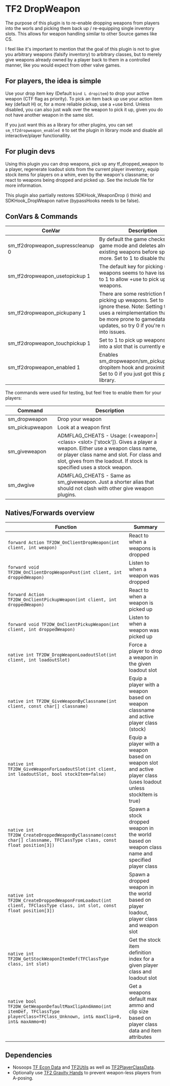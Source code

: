 # TF2 DropWeapon

The purpose of this plugin is to re-enable dropping weapons from players into the worls and picking them back up / re-equipping single inventory slots.
This allows for weapon handling similar to other Source games like CS.

I feel like it's important to mention that the goal of this plugin is not to give you arbitrary weapons (falsify inventory) to arbitrary classes,
but to merely give weapons already owned by a player back to them in a controlled manner, like you would expect from other valve games.

## For players, the idea is simple

Use your drop item key (Default `bind L dropitem`) to drop your active weapon (CTF flag as priority). To pick an item back up
use your action item key (default H) or, for a more reliable pickup, use a +use bind. Unless disabled, you can also just walk over the weapon to pick it up,
given you do not have another weapon in the same slot.

If you just want this as a library for other plugins, you can set `sm_tf2dropweapon_enabled 0` to set the plugin in library mode and disable all interactive/player functionallity.

## For plugin devs

Using this plugin you can drop weapons, pick up any tf_dropped_weapon to a player, regenerate loadout slots from the current player inventory, equip stock items
for players on a whim, even by the weapon's classname; or react to weapons being dropped and picked up. See the include file for more information.

This plugin also partially restores SDKHook_WeaponDrop (i think) and SDKHook_DropWeapon native (bypassHooks needs to be false).

## ConVars & Commands

| ConVar   | Description   |
|-----|-----|
| sm_tf2dropweapon_supresscleanup 0 | By default the game checks the game mode and deletes already existing weapons before spawning more. Set to 1 to disable that check. |
| sm_tf2dropweapon_usetopickup 1 | The default key for picking up weapons seems to have issues. Set to 1 to allow +use to pick up weapons. |
| sm_tf2dropweapon_pickupany 1 | There are some restriction for picking up weapons. Set to 1 to ignore these. Note: Setting to one uses a reimplementation that might be more prone to gamedata updates, so try 0 if you're running into issues. |
| sm_tf2dropweapon_touchpickup 1 | Set to 1 to pick up weapons, that fit into a slot that is currently empty. |
| sm_tf2dropweapon_enabled 1 | Enables sm_dropweapon/sm_pickupweapon, dropitem hook and proximity pickup. Set to 0 if you just got this plugin as library. |

The commands were used for testing, but feel free to enable them for your players:

| Command   | Description   |
|-----|-----|
| sm_dropweapon | Drop your weapon |
| sm_pickupweapon | Look at a weapon first |
| sm_giveweapon | ADMFLAG_CHEATS - Usage: (\<weapon>\|\<class> \<slot> ['stock']). Gives a player a weapon. Either use a weapon class name, or player class name and slot. For class and slot, gives from the loadout. If stock is specified uses a stock weapon. |
| sm_dwgive | ADMFLAG_CHEATS - Same as sm_giveweapon. Just a shorter alias that should not clash with other give weapon plugins. |

## Natives/Forwards overview

| Function  | Summary  |
|-----|-----|
| `forward Action TF2DW_OnClientDropWeapon(int client, int weapon)` | React to when a weapons is dropped |
| `forward void TF2DW_OnClientDropWeaponPost(int client, int droppedWeapon)` | Listen to when a weapon was dropped |
| `forward Action TF2DW_OnClientPickupWeapon(int client, int droppedWeapon)` | React to when a weapon is picked up |
| `forward void TF2DW_OnClientPickupWeapon(int client, int droppedWeapon)` | Listen to when a weapon was picked up |
| `native int TF2DW_DropWeaponLoadoutSlot(int client, int loadoutSlot)` | Force a player to drop a weapon in the given loadout slot |
| `native int TF2DW_GiveWeaponByClassname(int client, const char[] classname)` | Equip a player with a weapon based on weapon classname and active player class (stock) |
| `native int TF2DW_GiveWeaponForLoadoutSlot(int client, int loadoutSlot, bool stockItem=false)` | Equip a player with a weapon based on weapon slot and active player class (uses loadout unless stockItem is true) |
| `native int TF2DW_CreateDroppedWeaponByClassname(const char[] classname, TFClassType class, const float position[3])` | Spawn a stock dropped weapon in the world based on weapon class name and specified player class |
| `native int TF2DW_CreateDroppedWeaponFromLoadout(int client, TFClassType class, int slot, const float position[3])` | Spawn a dropped weapon in the world based on player loadout, player class and weapon slot |
| `native int TF2DW_GetStockWeaponItemDef(TFClassType class, int slot)` | Get the stock item definition index for a given player class and loadout slot |
| `native bool TF2DW_GetWeaponDefaultMaxClipAndAmmo(int itemDef, TFClassType playerClass=TFClass_Unknown, int& maxClip=0, int& maxAmmo=0)` | Get a weapons default max ammo and clip size based on player class data and item attributes |

## Dependencies

* Nosoops [TF Econ Data](https://github.com/nosoop/SM-TFEconData) and [TF2Utils](https://github.com/nosoop/SM-TFUtils/) as well as [TF2PlayerClassData](https://github.com/DosMike/TF2-PlayerClassDataHook).
* Optionally use [TF2 Gravity Hands](https://github.com/DosMike/TF2-GraviHands) to prevent weapon-less players from A-posing.